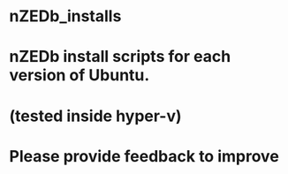 # nZEDb_installs
#
# nZEDb install scripts for each version of Ubuntu.
# (tested inside hyper-v)
#
# Please provide feedback to improve
